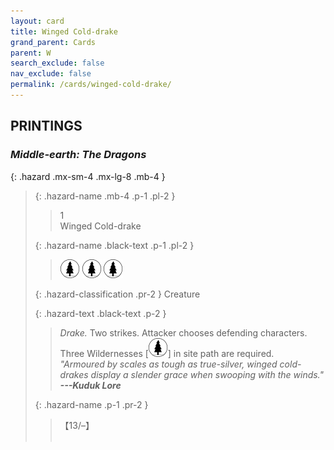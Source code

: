 ```yaml
---
layout: card
title: Winged Cold-drake
grand_parent: Cards
parent: W
search_exclude: false
nav_exclude: false
permalink: /cards/winged-cold-drake/
---
```


## PRINTINGS


### _Middle-earth: The Dragons_

{: .hazard .mx-sm-4 .mx-lg-8 .mb-4 }
> {: .hazard-name .mb-4 .p-1 .pl-2 }
> > <div class="hazard-mp">1</div>
> > <div class="card-name">Winged Cold-drake</div>
>
> {: .hazard-name .black-text .p-1 .pl-2 }
> > ![](/assets/images/wilderness.svg) ![](/assets/images/wilderness.svg) ![](/assets/images/wilderness.svg)
>
> {: .hazard-classification .pr-2 }
> Creature
>
> {: .hazard-text .black-text .p-2 }
> > _Drake._ Two strikes. Attacker chooses defending characters. Three Wildernesses \[![](/assets/images/wilderness.svg)] in site path are required. <br>_"Armoured by scales as tough as true-silver, winged cold-drakes display a slender grace when swooping with the winds."_ ***---Kuduk Lore*** 
>
> {: .hazard-name .p-1 .pr-2 }
> > <div class="card-shield">【13/&ndash;】</div>
> > <div class="card-corruption">&nbsp;</div>
